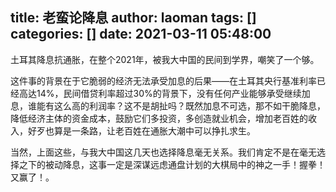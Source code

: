 title: 老蛮论降息
author: laoman
tags: []
categories: []
date: 2021-03-11 05:48:00
---
土耳其降息抗通胀，在整个2021年，被我大中国的民间到学界，嘲笑了一个够。
<!-- more-->
这件事的背景在于它脆弱的经济无法承受加息的后果——在土耳其央行基准利率已经高达14%，民间借贷利率超过30%的背景下，没有任何产业能够承受继续加息，谁能有这么高的利润率？这不是胡扯吗？既然加息不可选，那不如干脆降息，降低经济主体的资金成本，鼓励它们多投资，多创造就业机会，增加老百姓的收入，好歹也算是一条路，让老百姓在通胀大潮中可以挣扎求生。

当然，上面这些，与我大中国这几天也选择降息毫无关系。我们肯定不是在毫无选择之下的被动降息，这事一定是深谋远虑通盘计划的大棋局中的神之一手！握拳！又赢了！。